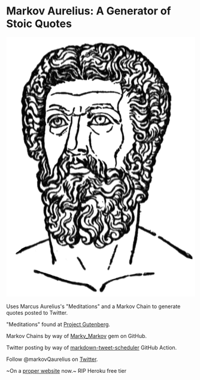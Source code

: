 # Markov Aurelius: A Generator of Stoic Quotes

![markov q. himself](./public/img/marcus_med.png)

Uses Marcus Aurelius's "Meditations" and a Markov Chain to generate quotes posted to Twitter.

"Meditations" found at [Project Gutenberg](http://www.gutenberg.org/ebooks/2680). 

Markov Chains by way of [Marky_Markov](https://github.com/zolrath/marky_markov) gem on GitHub.

Twitter posting by way of [markdown-tweet-scheduler](https://github.com/reidjs/markdown-tweet-scheduler) GitHub Action.

Follow @markovQaurelius on [Twitter](https://twitter.com/markovQaurelius).

~On a [proper website](http://markovqaurelius.herokuapp.com) now.~ RIP Heroku free tier
